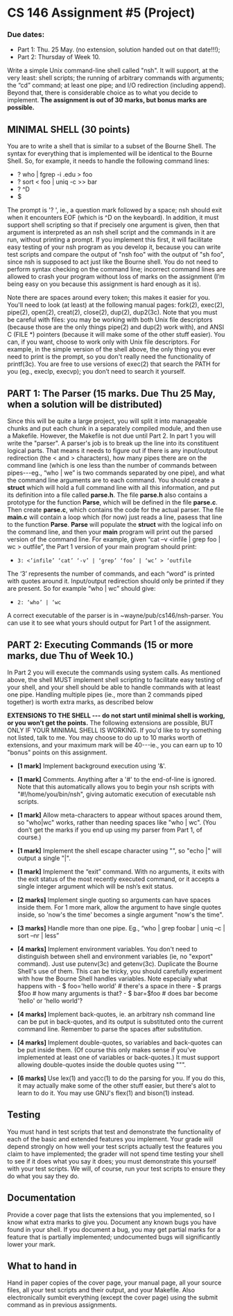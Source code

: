 # CS 146 Assignment #5 (Project)

### Due dates:
 - Part 1: Thu. 25  May.  (no extension, solution handed out on that date!!!);
 - Part 2: Thursday  of Week 10.

Write a simple Unix command-line shell called "nsh". It will support, at the very least: shell scripts; the running of arbitrary commands with arguments; the “cd” command; at least one pipe; and I/O redirection (including append). Beyond that, there is considerable choice as to what you decide to implement. **The assignment is out of 30 marks, but bonus marks are possible.**

## MINIMAL SHELL (30 points)
You are to write a shell that is similar to a subset of the Bourne Shell. The syntax for everything that is implemented will be identical to the Bourne Shell. So, for example, it needs to handle the following command lines:
  - ? who | fgrep -i .edu > foo
  - ? sort < foo | uniq -c >> bar
  - ? ^D
  - $

The prompt is '? ', ie., a question mark followed by a space; nsh should exit when it encounters EOF (which is ^D on the keyboard). In addition, it must support shell scripting so that if precisely one argument is given, then that argument is interpreted as an nsh shell script and the commands in it are run, without printing a prompt. If you implement this first, it will facilitate easy testing of your nsh program as you develop it, because you can write test scripts and compare the output of "nsh foo" with the output of "sh foo", since nsh is supposed to act just like the Bourne shell. You do not need to perform syntax checking on the command line; incorrect command lines are allowed to crash your program without loss of marks on the assignment (I’m being easy on you because this assignment is hard enough as it is).

Note there are spaces around every token; this makes it easier for you. You'll need to look (at least) at the following manual pages: fork(2), exec(2), pipe(2), open(2), creat(2), close(2), dup(2), dup2(3c). Note that you must be careful with files: you may be working with both Unix file descriptors (because those are the only things pipe(2) and dup(2) work with), and ANSI C (FILE *) pointers (because it will make some of the other stuff easier). You can, if you want, choose to work only with Unix file descriptors. For example, in the simple version of the shell above, the only thing you ever need to print is the prompt, so you don't really need the functionality of printf(3c). You are free to use versions of exec(2) that search the PATH for you (eg., execlp, execvp); you don’t need to search it yourself.

## PART 1: The Parser (15 marks. Due Thu 25 May, when a solution will be distributed)
Since this will be quite a large project, you will split it into manageable chunks and put each chunk in a separately compiled module, and then use a Makefile. However, the Makefile is not due until Part 2. In part 1 you will write the "parser". A parser's job is to break up the line into its constituent logical parts. That means it needs to figure out if there is any input/output redirection (the < and > characters), how many pipes there are on the command line (which is one less than the number of commands between pipes---eg., “who | we” is two commands separated by one pipe), and what the command line arguments are to each command. You should create a **struct** which will hold a full command line with all this information, and put its definition into a file called **parse.h**. The file **parse.h** also contains a prototype for the function **Parse**, which will be defined in the file **parse.c**. Then create **parse.c**, which contains the code for the actual parser. The file **main.c** will contain a loop which (for now) just reads a line, pasess that line to the function **Parse**. **Parse** will populate the **struct** with the logical info on the command line, and then your **main** program will print out the parsed version of the command line. For example, given “cat –v <infile | grep foo | wc > outfile”, the Part 1 version of your main program should print:
  - `3: <’infile’ ‘cat’ ‘-v’ | ‘grep’ ‘foo’ | ‘wc’ > ‘outfile`

The ‘3’ represents the number of commands, and each “word” is printed with quotes around it. Input/output redirection should only be printed if they are present. So for example “who | wc” should give:
  - `2: ‘who’ | ‘wc`

A correct executable of the parser is in ~wayne/pub/cs146/nsh-parser. You can use it to see what yours should output for Part 1 of the assignment.


## PART 2: Executing Commands (15 or more marks, due Thu of Week 10.)
In Part 2 you will execute the commands using system calls. As mentioned above, the shell MUST implement shell scripting to facilitate easy testing of your shell, and your shell should be able to handle commands with at least one pipe. Handling multiple pipes (ie., more than 2 commands piped together) is worth extra marks, as described below

**EXTENSIONS TO THE SHELL --- do not start until minimal shell is working, or you won’t get the points.** The following extensions are possible, BUT ONLY IF YOUR MINIMAL SHELL IS WORKING. If you'd like to try something not listed, talk to me. You may choose to do up to 10 marks worth of extensions, and your maximum mark will be 40---ie., you can earn up to 10 "bonus" points on this assignment.

  - **[1 mark]** Implement background execution using '&'.
  - **[1 mark]** Comments. Anything after a '#' to the end-of-line is ignored. Note that this automatically allows you to begin your nsh scripts with "#!/home/you/bin/nsh", giving automatic execution of executable nsh scripts.
  - **[1 mark]** Allow meta-characters to appear without spaces around them, so "who|wc" works, rather than needing spaces like "who | wc". (You don’t get the marks if you end up using my parser from Part 1, of course.)
  - **[1 mark]** Implement the shell escape character using "\", so "echo \|" will output a single "|".
  - **[1 mark]** Implement the “exit” command. With no arguments, it exits with the exit status of the most recently executed command, or it accepts a single integer argument which will be nsh’s exit status.
  - **[2 marks]** Implement single quoting so arguments can have spaces inside them. For 1 more mark, allow the argument to have single quotes inside, so 'now\'s the time' becomes a single argument "now's the time".
  - **[3 marks]** Handle more than one pipe. Eg., “who | grep foobar | uniq –c | sort –nr | less”
  - **[4 marks]** Implement environment variables. You don't need to distinguish between shell and environment variables (ie, no "export" command). Just use putenv(3c) and getenv(3c). Duplicate the Bourne Shell's use of them. This can be tricky, you should carefully experiment with how the Bourne Shell handles variables. Note especially what happens with
			- $ foo='hello world' # there's a space in there
			- $ prargs $foo # how many arguments is that?
			- $ bar=$foo # does bar become 'hello' or 'hello world'?

  - **[4 marks]** Implement back-quotes, ie. an arbitrary nsh command line can be put in back-quotes, and its output is substituted onto the current command line. Remember to parse the spaces after substitution.
  - **[4 marks]** Implement double-quotes, so variables and back-quotes can be put inside them. (Of course this only makes sense if you've implemented at least one of variables or back-quotes.) It must support allowing double-quotes inside the double quotes using "\"".
  - **[6 marks]** Use lex(1) and yacc(1) to do the parsing for you. If you do this, it may actually make some of the other stuff easier, but there's alot to learn to do it. You may use GNU's flex(1) and bison(1) instead.


## Testing
You must hand in test scripts that test and demonstrate the functionality of each of the basic and extended features you implement. Your grade will depend strongly on how well your test scripts actually test the features you claim to have implemented; the grader will not spend time testing your shell to see if it does what you say it does; you must demonstrate this yourself with your test scripts. We will, of course, run your test scripts to ensure they do what you say they do.

## Documentation
Provide a cover page that lists the extensions that you implemented, so I know what extra marks to give you. Document any known bugs you have found in your shell. If you document a bug, you may get partial marks for a feature that is partially implemented; undocumented bugs will significantly lower your mark.

## What to hand in
Hand in paper copies of the cover page, your manual page, all your source files, all your test scripts and their output, and your Makefile. Also electronically sumbit everything (except the cover page) using the submit command as in previous assignments.
